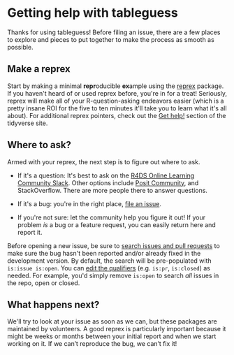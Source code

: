 # Getting help with tableguess

Thanks for using tableguess!
Before filing an issue, there are a few places to explore and pieces to put together to make the process as smooth as possible.

## Make a reprex

Start by making a minimal **repr**oducible **ex**ample using the  [reprex](https://reprex.tidyverse.org/) package. 
If you haven't heard of or used reprex before, you're in for a treat! 
Seriously, reprex will make all of your R-question-asking endeavors easier (which is a pretty insane ROI for the five to ten minutes it'll take you to learn what it's all about). 
For additional reprex pointers, check out the [Get help!](https://www.tidyverse.org/help/) section of the tidyverse site.

## Where to ask?

Armed with your reprex, the next step is to figure out where to ask. 

*   If it's a question: It's best to ask on the [R4DS Online Learning Community Slack](https://r4ds.io/join). Other options include [Posit Community](https://community.rstudio.com/), and StackOverflow. There are more people there to answer questions.

*   If it's a bug: you're in the right place, [file an issue](https://github.com/jonthegeek/tableguess/issues/new).  
  
*   If you're not sure: let the community help you figure it out! 
    If your problem _is_ a bug or a feature request, you can easily return here and report it. 

Before opening a new issue, be sure to [search issues and pull requests](https://github.com/jonthegeek/tableguess/issues) to make sure the bug hasn't been reported and/or already fixed in the development version. 
By default, the search will be pre-populated with `is:issue is:open`. 
You can [edit the qualifiers](https://help.github.com/articles/searching-issues-and-pull-requests/)  (e.g. `is:pr`, `is:closed`) as needed. 
For example, you'd simply remove `is:open` to search _all_ issues in the repo, open or closed.

## What happens next?

We'll try to look at your issue as soon as we can, but these packages are maintained by volunteers.
A good reprex is particularly important because it might be weeks or months between your initial report and when we start working on it. 
If we can’t reproduce the bug, we can’t fix it!
